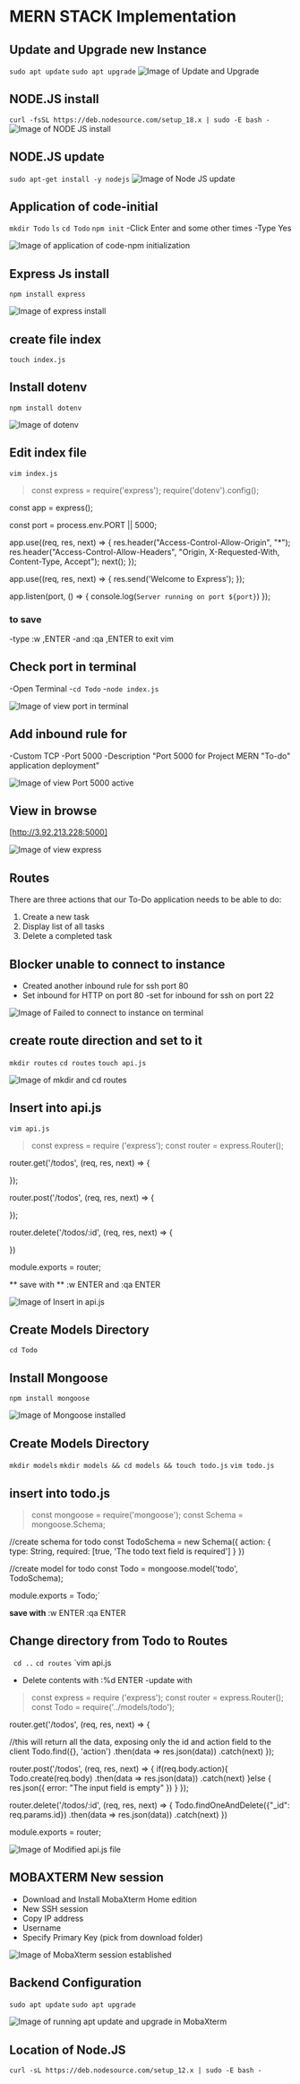 # MERN STACK Implementation

## Update and Upgrade new Instance

`sudo apt update`
`sudo apt upgrade`
![Image of Update and Upgrade](./Images/upd-upg.png)

## NODE.JS install

`curl -fsSL https://deb.nodesource.com/setup_18.x | sudo -E bash -`
![Image of NODE JS install ](./Images/nodejs.png)

## NODE.JS update

`sudo apt-get install -y nodejs`
![Image of Node JS update](./Images/nodjsup.png)

## Application of code-initial 

`mkdir Todo`
`ls`
`cd Todo`
`npm init`
-Click Enter and some other times
-Type Yes

![Image of application of code-npm initialization](./Images/initnpm.png)

## Express Js install

`npm install express`

![Image of express install](./Images/expressinst.png)

## create file index

`touch index.js`

## Install dotenv

`npm install dotenv`

![Image of dotenv](./Images/dotenv.png)

## Edit index file

`vim index.js`

>const express = require('express');
require('dotenv').config();

const app = express();

const port = process.env.PORT || 5000;

app.use((req, res, next) => {
res.header("Access-Control-Allow-Origin", "\*");
res.header("Access-Control-Allow-Headers", "Origin, X-Requested-With, Content-Type, Accept");
next();
});

app.use((req, res, next) => {
res.send('Welcome to Express');
});

app.listen(port, () => {
console.log(`Server running on port ${port}`)
});

### to save

-type :w ,ENTER
-and :qa ,ENTER to exit vim

## Check port in terminal

-Open Terminal
-`cd Todo`
-`node index.js`

![Image of view port in terminal](./Images/chkport-term.png)

## Add inbound rule for

-Custom TCP
-Port 5000
-Description "Port 5000 for Project MERN "To-do" application deployment"

![Image of view Port 5000 active](./Images/port5000.png)

## View in browse

[http://3.92.213.228:5000]

![Image of view express](./Images/viewexp.png)

## Routes

There are three actions that our To-Do application needs to be able to do:
1. Create a new task
2. Display list of all tasks
3. Delete a completed task

## Blocker unable to connect to instance

- Created another inbound rule for ssh port 80
- Set inbound for HTTP on port 80
-set for inbound for ssh on port 22

![Image of Failed to connect to instance on terminal](./Images/blockerinb.png)

## create route direction and set to it
`mkdir routes`
`cd routes`
`touch api.js`

![Image of mkdir and cd routes](./Images/mkdir-cdR.png)

## Insert into api.js

`vim api.js`
>const express = require ('express');
const router = express.Router();

router.get('/todos', (req, res, next) => {

});

router.post('/todos', (req, res, next) => {

});

router.delete('/todos/:id', (req, res, next) => {

})

module.exports = router;


** save with ** 
:w ENTER and
:qa ENTER

![Image of Insert in api.js](./Images/insertapi.png)

## Create Models Directory
`cd Todo`

## Install Mongoose
`npm install mongoose`

![Image of Mongoose installed](./Images/mongoose.png)

## Create Models Directory
`mkdir models`
`mkdir models && cd models && touch todo.js`
`vim todo.js`

## insert into todo.js
>const mongoose = require('mongoose');
const Schema = mongoose.Schema;

//create schema for todo
const TodoSchema = new Schema({
action: {
type: String,
required: [true, 'The todo text field is required']
}
})

//create model for todo
const Todo = mongoose.model('todo', TodoSchema);

module.exports = Todo;`

**save with**
:w ENTER 
:qa ENTER

## Change directory from Todo to Routes
` cd ..`
`cd routes`
`vim api.js
- Delete contents with :%d ENTER
-update with

>const express = require ('express');
const router = express.Router();
const Todo = require('../models/todo');

router.get('/todos', (req, res, next) => {

//this will return all the data, exposing only the id and action field to the client
Todo.find({}, 'action')
.then(data => res.json(data))
.catch(next)
});

router.post('/todos', (req, res, next) => {
if(req.body.action){
Todo.create(req.body)
.then(data => res.json(data))
.catch(next)
}else {
res.json({
error: "The input field is empty"
})
}
});

router.delete('/todos/:id', (req, res, next) => {
Todo.findOneAndDelete({"_id": req.params.id})
.then(data => res.json(data))
.catch(next)
})

module.exports = router;


![Image of Modified api.js file](./Images/mod-apijs.png)

## MOBAXTERM New session

- Download and Install MobaXterm Home edition
- New SSH session
- Copy IP address
- Username
- Specify Primary Key (pick from download folder)

![Image of MobaXterm session established](./Images/mobaXterm.png)

## Backend Configuration

`sudo apt update`
`sudo apt upgrade`

![Image of running apt update and upgrade in MobaXterm](./Images/mod-apt.png)

## Location of Node.JS

`curl -sL https://deb.nodesource.com/setup_12.x | sudo -E bash -`


